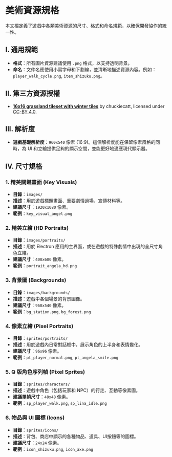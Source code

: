 # 美術資源規格

本文檔定義了遊戲中各類美術資源的尺寸、格式和命名規範，以確保開發協作的統一性。

## I. 通用規範

*   **格式**：所有圖片資源建議使用 `.png` 格式，以支持透明背景。
*   **命名**：文件名應使用小寫字母和下劃線，並清晰地描述資源內容。例如：`player_walk_cycle.png`, `item_shizuku.png`。

## II. 第三方資源授權

*   **[16x16 grassland tileset with winter tiles](https://chuckiecatt.itch.io/16x16-grassland-tileset)** by chuckiecatt, licensed under [CC-BY 4.0](https://creativecommons.org/licenses/by/4.0/).

## III. 解析度

*   **遊戲基礎解析度**：`960x540` 像素 (16:9)。這個解析度能在保留像素風格的同時，為 UI 和立繪提供足夠的顯示空間，並能更好地適應現代顯示器。

## IV. 尺寸規格

### 1. 精美關鍵畫面 (Key Visuals)

*   **目錄**：`images/`
*   **描述**：用於遊戲標題畫面、重要劇情過場、宣傳材料等。
*   **建議尺寸**：`1920x1080` 像素。
*   **範例**：`key_visual_angel.png`

### 2. 精美立繪 (HD Portraits)

*   **目錄**：`images/portraits/`
*   **描述**：用於 Electron 應用的主界面，或在遊戲的特殊劇情中出現的全尺寸角色立繪。
*   **建議尺寸**：`400x600` 像素。
*   **範例**：`portrait_angela_hd.png`

### 3. 背景圖 (Backgrounds)

*   **目錄**：`images/backgrounds/`
*   **描述**：遊戲中各個場景的背景圖像。
*   **建議尺寸**：`960x540` 像素。
*   **範例**：`bg_station.png`, `bg_forest.png`

### 4. 像素立繪 (Pixel Portraits)

*   **目錄**：`sprites/portraits/`
*   **描述**：用於遊戲內日常對話框中，展示角色的上半身和表情變化。
*   **建議尺寸**：`96x96` 像素。
*   **範例**：`pt_player_normal.png`, `pt_angela_smile.png`

### 5. Q 版角色序列幀 (Pixel Sprites)

*   **目錄**：`sprites/characters/`
*   **描述**：遊戲中角色（包括玩家和 NPC）的行走、互動等像素圖。
*   **建議單幀尺寸**：`48x48` 像素。
*   **範例**：`sp_player_walk.png`, `sp_lina_idle.png`

### 6. 物品與 UI 圖標 (Icons)

*   **目錄**：`sprites/icons/`
*   **描述**：背包、商店中顯示的各種物品、道具、UI按鈕等的圖標。
*   **建議尺寸**：`24x24` 像素。
*   **範例**：`icon_shizuku.png`, `icon_axe.png`
